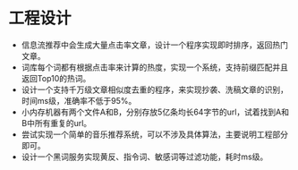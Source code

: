 # 工程设计
* 信息流推荐中会生成大量点击率文章，设计一个程序实现即时排序，返回热门文章。
* 词库每个词都有根据点击率来计算的热度，实现一个系统，支持前缀匹配并且返回Top10的热词。
* 设计一个支持千万级文章相似度去重的程序，来实现抄袭、洗稿文章的识别，时间ms级，准确率不低于95%。
* 小内存机器有两个文件A和B，分别存放5亿条均长64字节的url，试着找到A和B中所有重复的url。
* 尝试实现一个简单的音乐推荐系统，可以不涉及具体算法，主要说明工程部分即可。
* 设计一个黑词服务实现黄反、指令词、敏感词等过滤功能，耗时ms级。

